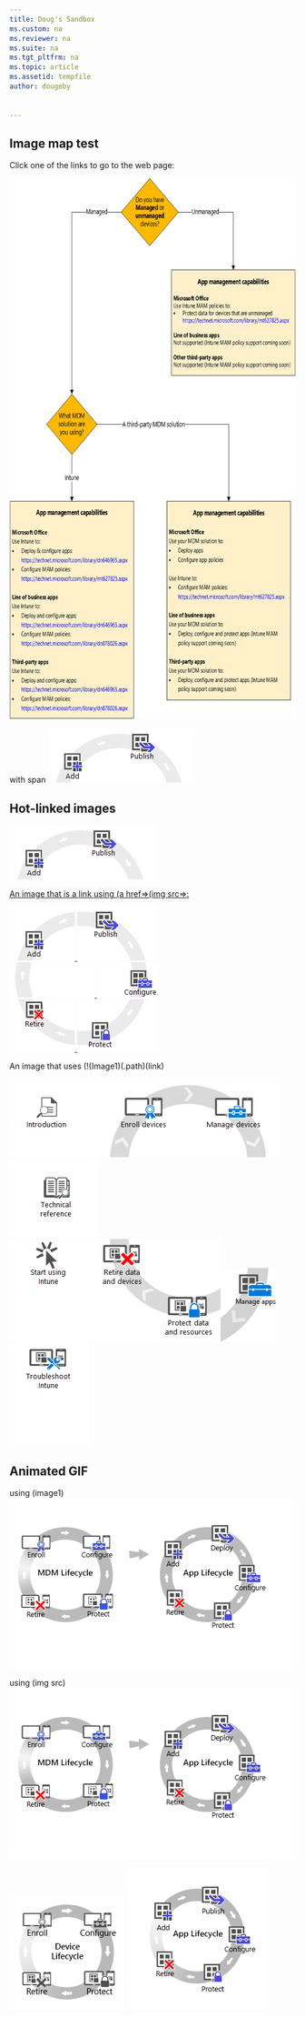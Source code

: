 ```yaml
---
title: Doug's Sandbox
ms.custom: na
ms.reviewer: na
ms.suite: na
ms.tgt_pltfrm: na
ms.topic: article
ms.assetid: tempfile
author: dougeby


---
```




## Image map test

<p>Click one of the links to go to the web page:</p>

<img src=".\media\sandbox\appmgmtflow.png" alt="Planets" usemap="#appmgmtmap" style="width:675px;height:952px;">

<map name="appmgmtmap">
  <area shape="rect" coords="0,649,295,679" alt="DeployConfigApps" href="https://technet.microsoft.com/library/dn646965.aspx">
  <area shape="rect" coords="0,680,295,715" alt="DeployConfigApps" href="https://technet.microsoft.com/library/dn627825.aspx">  
  <area shape="rect" coords="0,763,295,796" alt="DeployConfigApps" href="https://technet.microsoft.com/library/dn646965.aspx">
  <area shape="rect" coords="0,798,295,830" alt="DeployConfigApps" href="https://technet.microsoft.com/library/dn878026.aspx">
  <area shape="rect" coords="0,875,295,908" alt="DeployConfigApps" href="https://technet.microsoft.com/library/dn646965.aspx">
  <area shape="rect" coords="0,910,295,942" alt="DeployConfigApps" href="https://technet.microsoft.com/library/dn878026.aspx">  

  <area shape="rect" coords="385,230,675,295" alt="DeployConfigApps" href="https://technet.microsoft.com/library/dn627825.aspx">
  <area shape="rect" coords="385,710,675,750" alt="DeployConfigApps" href="https://technet.microsoft.com/library/dn627825.aspx">
</map>


with span
<span>
  <a href="http://www.microsoft.com"><img src=".\media\sandbox\AppLifecycleR1C1.png" class="inline"></a><a href="http://www.microsoft.com"><img src=".\media\sandbox\AppLifecycleR1C2.png"></a>
</span>






## Hot-linked images


<a href="http://www.microsoft.com"><img src="media\sandbox\AppLifecycleR1C1.png" class="inline" /><a href="http://www.microsoft.com"><img src="media\sandbox\AppLifecycleR1C2.png" class="inline" />



An image that is a link using (a href=>(img src=>:

<a href="http://www.microsoft.com"><img src="media\sandbox\AppLifecycleR1C1.png" alt="" class="inline">
</a><a href="http://www.microsoft.com"><img src="media\sandbox\AppLifecycleR1C2.png" alt="" class="inline">
</a><br/>
<a href="http://www.microsoft.com"><img src="media\sandbox\AppLifecycleR2C1.png" alt="" class="inline">
</a><a href="http://www.microsoft.com"><img src="media\sandbox\AppLifecycleR2C2.png" alt="" class="inline">
</a><br/>
<a href="http://www.microsoft.com"><img src="media\sandbox\AppLifecycleR3C1.png" alt="" class="inline">
</a><a href="http://www.microsoft.com"><img src="media\sandbox\AppLifecycleR3C2.png" alt="" class="inline">
</a>





An image that uses (!(Image1)(.path)(link)

[![Image1](.\media\Nav-Puzzle\WIT_MDM_Row1Column1.png)](https://docsmsftstage.azurewebsites.net/InTune/Understand/introduction-to-microsoft-intune.html)[![Image1](.\media\Nav-Puzzle\WIT_MDM_Row1Column2.png)](https://docsmsftstage.azurewebsites.net/InTune/getstarted/get-ready-to-enroll-devices-in-microsoft-intune.html)[![Image1](.\media\Nav-Puzzle\WIT_MDM_Row1Column3.png)](https://docsmsftstage.azurewebsites.net/InTune/DeployUse/manage-settings-and-features-on-your-devices-with-microsoft-intune-policies.html)[![Image1](.\media\Nav-Puzzle\WIT_MDM_Row1Column4.png)](http://www.msn.com)
<br />
[![Image1](.\media\Nav-Puzzle\WIT_MDM_Row2Column1.png)](https://docsmsftstage.azurewebsites.net/InTune/Get-started-with-a-30-day-trial-of-Microsoft-Intune.html)[![Image1](.\media\Nav-Puzzle\WIT_MDM_Row2Column2.png)](https://docsmsftstage.azurewebsites.net/InTune/DeployUse/retire-data-and-devices-from-microsoft-intune-management.html)[![Image1](.\media\Nav-Puzzle\WIT_MDM_Row2Column3.png)](https://docsmsftstage.azurewebsites.net/InTune/DeployUse/protect-data-and-devices-with-microsoft-intune.html)[![Image1](.\media\Nav-Puzzle\WIT_MDM_Row2Column4.png)](https://docsmsftstage.azurewebsites.net/InTune/DeployUse/deploy-and-configure-apps-with-microsoft-intune.html)[![Image1](.\media\Nav-Puzzle\WIT_MDM_Row2Column5.png)](https://docsmsftstage.azurewebsites.net/InTune/Troubleshoot/troubleshoot-microsoft-intune.html)

<para/>

## Animated GIF
using (image1)
![Image1](.\media\MDMAppLifecycle_v8.gif)

using (img src)
<img src=".\media\MDMAppLifecycle_v8.gif" style="width:675">

<img src=".\media\sandbox\DeviceLifecycle_v2.gif" style="width:675">

<img src=".\media\sandbox\AppLifecycle_v4.gif" style="width:675">



</body>
</html>
